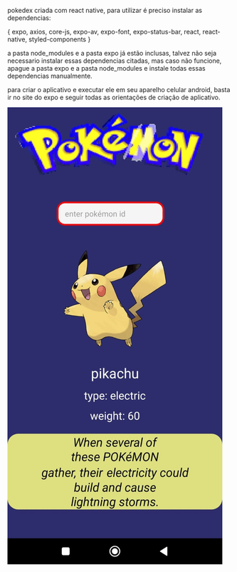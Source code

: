 pokedex criada com react native, para utilizar é preciso instalar as dependencias:

{ expo,
axios,
core-js,
expo-av,
expo-font,
expo-status-bar,
react,
react-native,
styled-components }

a pasta node_modules e a pasta expo já estão inclusas, talvez não seja necessario instalar essas dependencias citadas, mas caso não funcione, apague a pasta expo e a pasta node_modules e instale todas essas dependencias manualmente.

para criar o aplicativo e executar ele em seu aparelho celular android, basta ir no site do expo e seguir todas as orientações de criação de aplicativo.

![alt text](assets/img/screenshot.jpeg)
